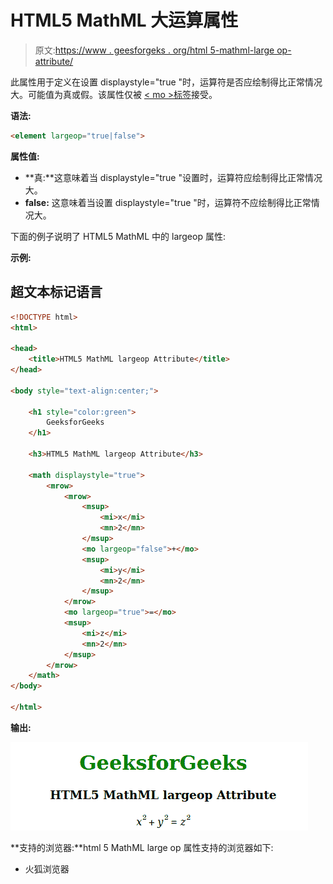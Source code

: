 # HTML5 MathML 大运算属性

> 原文:[https://www . geesforgeks . org/html 5-mathml-large op-attribute/](https://www.geeksforgeeks.org/html5-mathml-largeop-attribute/)

此属性用于定义在设置 displaystyle="true "时，运算符是否应绘制得比正常情况大。可能值为真或假。该属性仅被 [< mo >标签](https://www.geeksforgeeks.org/html5-mathml-mo-tag/)接受。

**语法:**

```html
<element largeop="true|false">
```

**属性值:**

*   **真:**这意味着当 displaystyle="true "设置时，运算符应绘制得比正常情况大。
*   **false:** 这意味着当设置 displaystyle="true "时，运算符不应绘制得比正常情况大。

下面的例子说明了 HTML5 MathML 中的 largeop 属性:

**示例:**

## 超文本标记语言

```html
<!DOCTYPE html>
<html>

<head>
    <title>HTML5 MathML largeop Attribute</title>
</head>

<body style="text-align:center;">

    <h1 style="color:green">
        GeeksforGeeks
    </h1>

    <h3>HTML5 MathML largeop Attribute</h3>

    <math displaystyle="true">
        <mrow>
            <mrow>
                <msup>
                    <mi>x</mi>
                    <mn>2</mn>
                </msup>
                <mo largeop="false">+</mo>
                <msup>
                    <mi>y</mi>
                    <mn>2</mn>
                </msup>
            </mrow>
            <mo largeop="true">=</mo>
            <msup>
                <mi>z</mi>
                <mn>2</mn>
            </msup>
        </mrow>
    </math>
</body>

</html>
```

**输出:**

![](img/558bc1f91014e341b2d774f470c9f6cb.png)

**支持的浏览器:**html 5 MathML large op 属性支持的浏览器如下:

*   火狐浏览器